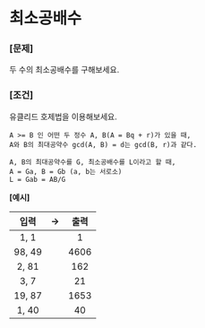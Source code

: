 # 최소공배수

### [문제]

두 수의 최소공배수를 구해보세요.

### [조건]

유클리드 호제법을 이용해보세요.

```
A >= B 인 어떤 두 정수 A, B(A = Bq + r)가 있을 때, 
A와 B의 최대공약수 gcd(A, B) = d는 gcd(B, r)과 같다.

A, B의 최대공약수를 G, 최소공배수를 L이라고 할 때,
A = Ga, B = Gb (a, b는 서로소)
L = Gab = AB/G
```

**[예시]**

|   입력   | -> |  출력  |
|:------:|----|:----:|
|  1, 1  |    |  1   |
| 98, 49 |    | 4606 |
| 2, 81  |    | 162  |
|  3, 7  |    |  21  |
| 19, 87 |    | 1653 |
| 1, 40  |    |  40  |